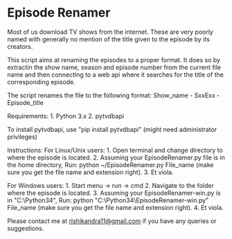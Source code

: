 <h1>Episode Renamer</h1>
<p>Most of us download TV shows from the internet. These are very poorly named with generally no mention of the title given to the episode by its creators.</p>
<p>
This script aims at renaming the episodes to a proper format. It does so by extractin the show name, season and episode number from the current file name and then connecting to a web api where it searches for the title of the corresponding episode.
</p>
The script renames the file to the following format:
	Show_name - SxxExx - Episode_title

Requirements:
	1. Python 3.x
	2. pytvdbapi

To install pytvdbapi, use "pip install pytvdbapi" (might need administrator privileges)

Instructions:
For Linux/Unix users:
	1. Open terminal and change directory to where the episode is located.
	2. Assuming your EpisodeRenamer.py file is in the home directory, Run: python ~/EpisodeRenamer.py File_name (make sure you get the file name and extension right).
	3. Et viola.

For Windows users:
	1. Start menu -> run -> cmd
	2. Navigate to the folder where the episode is located.
	3. Assuming your EpisodeRenamer-win.py is in "C:\Python34", Run: python "C:\Python34\EpisodeRenamer-win.py" File_name (make sure you get the file name and extension right).
	4. Et viola.

Please contact me at rishikandra11@gmail.com if you have any queries or suggestions.